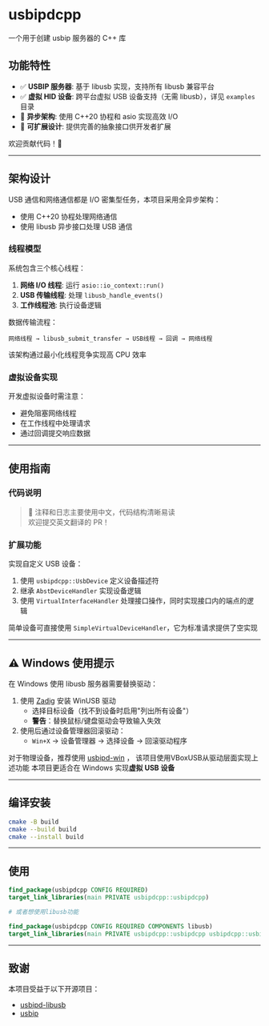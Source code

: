 # usbipdcpp

一个用于创建 usbip 服务器的 C++ 库

## 功能特性

- ✅ **USBIP 服务器**: 基于 libusb 实现，支持所有 libusb 兼容平台
- ✅ **虚拟 HID 设备**: 跨平台虚拟 USB 设备支持（无需 libusb），详见 `examples` 目录
- 🚀 **异步架构**: 使用 C++20 协程和 asio 实现高效 I/O
- 🧩 **可扩展设计**: 提供完善的抽象接口供开发者扩展

欢迎贡献代码！🚀

---

## 架构设计

USB 通信和网络通信都是 I/O 密集型任务，本项目采用全异步架构：
- 使用 C++20 协程处理网络通信
- 使用 libusb 异步接口处理 USB 通信

### 线程模型
系统包含三个核心线程：
1. **网络 I/O 线程**: 运行 `asio::io_context::run()`
2. **USB 传输线程**: 处理 `libusb_handle_events()`
3. **工作线程池**: 执行设备逻辑

数据传输流程：
```
网络线程 → libusb_submit_transfer → USB线程 → 回调 → 网络线程
```
该架构通过最小化线程竞争实现高 CPU 效率

### 虚拟设备实现
开发虚拟设备时需注意：
- 避免阻塞网络线程
- 在工作线程中处理请求
- 通过回调提交响应数据

---

## 使用指南

### 代码说明
> 📝 注释和日志主要使用中文，代码结构清晰易读  
> 欢迎提交英文翻译的 PR！

### 扩展功能
实现自定义 USB 设备：
1. 使用 `usbipdcpp::UsbDevice` 定义设备描述符
2. 继承 `AbstDeviceHandler` 实现设备逻辑
3. 使用 `VirtualInterfaceHandler` 处理接口操作，同时实现接口内的端点的逻辑

简单设备可直接使用 `SimpleVirtualDeviceHandler`，它为标准请求提供了空实现

---

## ⚠️ Windows 使用提示

在 Windows 使用 libusb 服务器需要替换驱动：
1. 使用 [Zadig](https://zadig.akeo.ie/) 安装 WinUSB 驱动
    - 选择目标设备（找不到设备时启用"列出所有设备"）
    - **警告**：替换鼠标/键盘驱动会导致输入失效
2. 使用后通过设备管理器回滚驱动：
    - `Win+X` → 设备管理器 → 选择设备 → 回滚驱动程序

对于物理设备，推荐使用 [usbipd-win](https://github.com/dorssel/usbipd-win) ，
该项目使用VBoxUSB从驱动层面实现上述功能 
本项目更适合在 Windows 实现**虚拟 USB 设备**

---

## 编译安装

```bash
cmake -B build
cmake --build build
cmake --install build
```

---

## 使用
```cmake
find_package(usbipdcpp CONFIG REQUIRED)
target_link_libraries(main PRIVATE usbipdcpp::usbipdcpp)

# 或者想使用libusb功能

find_package(usbipdcpp CONFIG REQUIRED COMPONENTS libusb)
target_link_libraries(main PRIVATE usbipdcpp::usbipdcpp usbipdcpp::usbipdcpp_libusb)
```

---

## 致谢
本项目受益于以下开源项目：
- [usbipd-libusb](https://github.com/raydudu/usbipd-libusb)
- [usbip](https://github.com/jiegec/usbip)